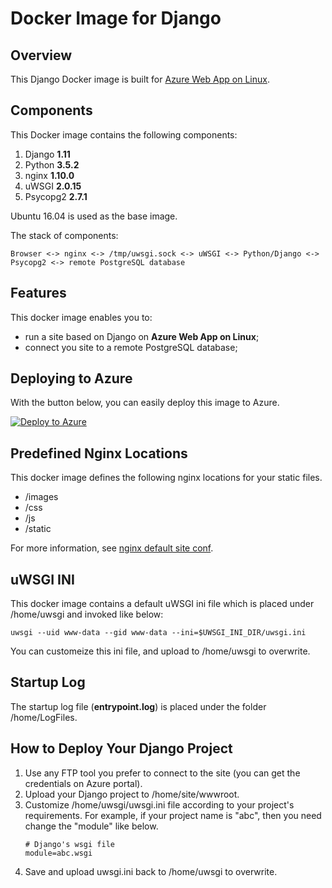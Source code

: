 # Docker Image for Django
## Overview
This Django Docker image is built for [Azure Web App on Linux](https://docs.microsoft.com/en-us/azure/app-service-web/app-service-linux-intro).

## Components
This Docker image contains the following components:

1. Django **1.11**
2. Python **3.5.2**
3. nginx **1.10.0**
4. uWSGI **2.0.15**
5. Psycopg2 **2.7.1**

Ubuntu 16.04 is used as the base image.

The stack of components:
```
Browser <-> nginx <-> /tmp/uwsgi.sock <-> uWSGI <-> Python/Django <-> Psycopg2 <-> remote PostgreSQL database
```

## Features
This docker image enables you to:
- run a site based on Django on **Azure Web App on Linux**;
- connect you site to a remote PostgreSQL database;

## Deploying to Azure
With the button below, you can easily deploy this image to Azure.

[![Deploy to Azure](http://azuredeploy.net/deploybutton.png)](https://azuredeploy.net/)

## Predefined Nginx Locations
This docker image defines the following nginx locations for your static files.
- /images
- /css
- /js
- /static

For more information, see [nginx default site conf](./nginx-default-site).

## uWSGI INI
This docker image contains a default uWSGI ini file which is placed under /home/uwsgi and invoked like below:
```
uwsgi --uid www-data --gid www-data --ini=$UWSGI_INI_DIR/uwsgi.ini
```

You can customeize this ini file, and upload to /home/uwsgi to overwrite.

## Startup Log
The startup log file (**entrypoint.log**) is placed under the folder /home/LogFiles.

## How to Deploy Your Django Project
1. Use any FTP tool you prefer to connect to the site (you can get the credentials on Azure portal).
2. Upload your Django project to /home/site/wwwroot.
3. Customize /home/uwsgi/uwsgi.ini file according to your project's requirements. For example, if your project name is "abc", then you need change the "module" like below.
	```
	# Django's wsgi file
	module=abc.wsgi
	```
4. Save and upload uwsgi.ini back to /home/uwsgi to overwrite.

